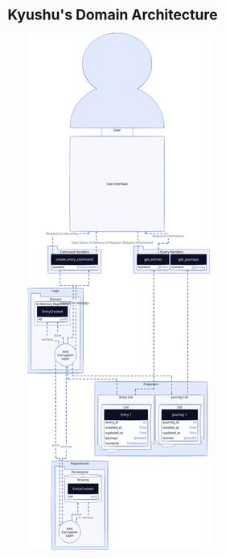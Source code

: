 # Kyushu's Domain Architecture

<figure ><img src="../../assets/kyushu_domain_architecture.svg"> </img> <figcaption > </figcaption> </figure>
